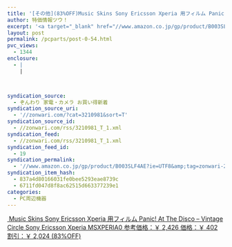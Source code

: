 ```yaml
---
title: '[その他](83%OFF)Music Skins Sony Ericsson Xperia 用フィルム Panic! At The Disco &#8211; Vintage Circle Sony Ericsson Xperia MSXPERIA0 ￥402'
author: 特価情報ツウ！
excerpt: '<a target="_blank" href="//www.amazon.co.jp/gp/product/B003SLF4AE?ie=UTF8&amp;tag=zonwari-22&amp;linkCode=as2&amp;camp=247&amp;creative=7399&amp;creativeASIN=B003SLF4AE"><img src="//ecx.images-amazon.com/images/I/51j%2BceFv0XL._SL100_.jpg"><br>Music Skins Sony Ericsson Xperia &#29992;&#12501;&#12451;&#12523;&#12512; Panic! At The Disco - Vintage Circle Sony Ericsson Xperia MSXPERIA0<br>&#21442;&#32771;&#20385;&#26684;&#65306;&#65509; 2,426<br>&#20385;&#26684;&#65306;&#65509; 402<br>&#21106;&#24341;&#65306;&#65509; 2,024 (83%OFF)</a>'
layout: post
permalink: /pcparts/post-0-54.html
pvc_views:
  - 1344
enclosure:
  - |
    |



syndication_source:
  - ぞんわり 家電・カメラ お買い得新着
syndication_source_uri:
  - '//zonwari.com/?cat=3210981&sort=T'
syndication_source_id:
  - //zonwari.com/rss/3210981_T_1.xml
syndication_feed:
  - //zonwari.com/rss/3210981_T_1.xml
syndication_feed_id:
  - 19
syndication_permalink:
  - '//www.amazon.co.jp/gp/product/B003SLF4AE?ie=UTF8&amp;tag=zonwari-22&amp;linkCode=as2&amp;camp=247&amp;creative=7399&amp;creativeASIN=B003SLF4AE'
syndication_item_hash:
  - 837a4d80166031fe0bee5293eae8739c
  - 6711fd047d8f8ac62515d663377239e1
categories:
  - PC周辺機器
---
```

[<img src='//i2.wp.com/ecx.images-amazon.com/images/I/51j%2BceFv0XL._SL150_.jpg?w=546' title="" alt="" data-recalc-dims="1" />
Music Skins Sony Ericsson Xperia 用フィルム Panic! At The Disco &#8211; Vintage Circle Sony Ericsson Xperia MSXPERIA0
参考価格：￥ 2,426
価格：￥ 402
割引：￥ 2,024 (83%OFF)][1]

 [1]: //www.amazon.co.jp/gp/product/B003SLF4AE?ie=UTF8&#038;tag=tokkajohotsu-22&#038;linkCode=as2&#038;camp=247&#038;creative=7399&#038;creativeASIN=B003SLF4AE